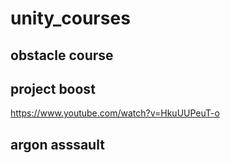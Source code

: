 # unity_courses
## obstacle course
## project boost
https://www.youtube.com/watch?v=HkuUUPeuT-o
## argon asssault
